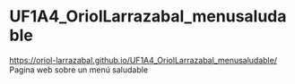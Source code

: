 # UF1A4_OriolLarrazabal_menusaludable
https://oriol-larrazabal.github.io/UF1A4_OriolLarrazabal_menusaludable/
Pagina web sobre un menú saludable
